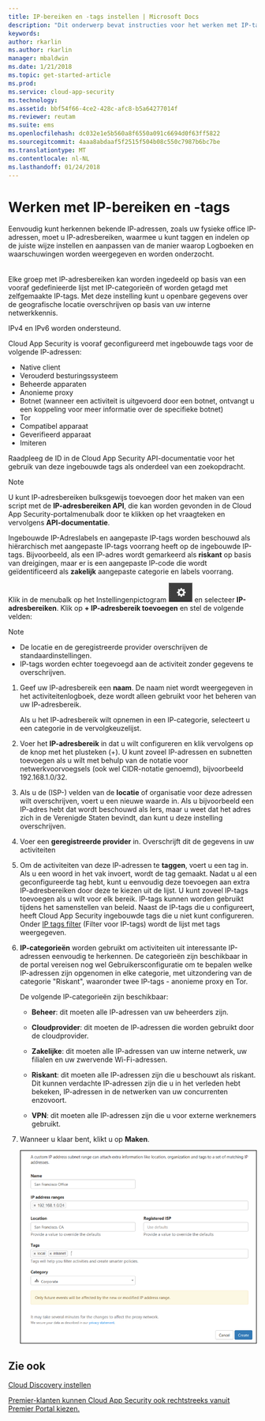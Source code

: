 ```yaml
---
title: IP-bereiken en -tags instellen | Microsoft Docs
description: "Dit onderwerp bevat instructies voor het werken met IP-tags en IP-categorieën."
keywords: 
author: rkarlin
ms.author: rkarlin
manager: mbaldwin
ms.date: 1/21/2018
ms.topic: get-started-article
ms.prod: 
ms.service: cloud-app-security
ms.technology: 
ms.assetid: bbf54f66-4ce2-428c-afc8-b5a64277014f
ms.reviewer: reutam
ms.suite: ems
ms.openlocfilehash: dc032e1e5b560a8f6550a091c6694d0f63ff5822
ms.sourcegitcommit: 4aaa8abdaaf5f2515f504b08c550c7987b6bc7be
ms.translationtype: MT
ms.contentlocale: nl-NL
ms.lasthandoff: 01/24/2018
---
```

#  <a name="IPtagsandRanges"></a>Werken met IP-bereiken en -tags

Eenvoudig kunt herkennen bekende IP-adressen, zoals uw fysieke office IP-adressen, moet u IP-adresbereiken, waarmee u kunt taggen en indelen op de juiste wijze instellen en aanpassen van de manier waarop Logboeken en waarschuwingen worden weergegeven en worden onderzocht. <br></br>  
Elke groep met IP-adresbereiken kan worden ingedeeld op basis van een vooraf gedefinieerde lijst met IP-categorieën of worden getagd met zelfgemaakte IP-tags. Met deze instelling kunt u openbare gegevens over de geografische locatie overschrijven op basis van uw interne netwerkkennis.  
  
IPv4 en IPv6 worden ondersteund.  
  
Cloud App Security is vooraf geconfigureerd met ingebouwde tags voor de volgende IP-adressen: 
- Native client
- Verouderd besturingssysteem
- Beheerde apparaten
- Anonieme proxy
- Botnet (wanneer een activiteit is uitgevoerd door een botnet, ontvangt u een koppeling voor meer informatie over de specifieke botnet)
- Tor
- Compatibel apparaat
- Geverifieerd apparaat
- Imiteren

Raadpleeg de ID in de Cloud App Security API-documentatie voor het gebruik van deze ingebouwde tags als onderdeel van een zoekopdracht. 

> [!NOTE]
> U kunt IP-adresbereiken bulksgewijs toevoegen door het maken van een script met de **IP-adresbereiken API**, die kan worden gevonden in de Cloud App Security-portalmenubalk door te klikken op het vraagteken en vervolgens **API-documentatie**.


Ingebouwde IP-Adreslabels en aangepaste IP-tags worden beschouwd als hiërarchisch met aangepaste IP-tags voorrang heeft op de ingebouwde IP-tags. Bijvoorbeeld, als een IP-adres wordt gemarkeerd als **riskant** op basis van dreigingen, maar er is een aangepaste IP-code die wordt geïdentificeerd als **zakelijk** aangepaste categorie en labels voorrang.

Klik in de menubalk op het Instellingenpictogram ![het Instellingenpictogram](./media/settings-icon.png "Instellingenpictogram") en selecteer **IP-adresbereiken**. Klik op **+ IP-adresbereik toevoegen** en stel de volgende velden:  
  
> [!NOTE]  
> - De locatie en de geregistreerde provider overschrijven de standaardinstellingen.   
> - IP-tags worden echter toegevoegd aan de activiteit zonder gegevens te overschrijven.  
  
1.  Geef uw IP-adresbereik een **naam**. De naam niet wordt weergegeven in het activiteitenlogboek, deze wordt alleen gebruikt voor het beheren van uw IP-adresbereik.  
  
     Als u het IP-adresbereik wilt opnemen in een IP-categorie, selecteert u een categorie in de vervolgkeuzelijst.  
  
2.  Voer het **IP-adresbereik** in dat u wilt configureren en klik vervolgens op de knop met het plusteken (+). U kunt zoveel IP-adressen en subnetten toevoegen als u wilt met behulp van de notatie voor netwerkvoorvoegsels (ook wel CIDR-notatie genoemd), bijvoorbeeld 192.168.1.0/32.  
  
3.  Als u de (ISP-) velden van de **locatie** of organisatie voor deze adressen wilt overschrijven, voert u een nieuwe waarde in. Als u bijvoorbeeld een IP-adres hebt dat wordt beschouwd als Iers, maar u weet dat het adres zich in de Verenigde Staten bevindt, dan kunt u deze instelling overschrijven.  
  
4.  Voer een **geregistreerde provider** in. Overschrijft dit de gegevens in uw activiteiten  
  
5.  Om de activiteiten van deze IP-adressen te **taggen**, voert u een tag in. Als u een woord in het vak invoert, wordt de tag gemaakt. Nadat u al een geconfigureerde tag hebt, kunt u eenvoudig deze toevoegen aan extra IP-adresbereiken door deze te kiezen uit de lijst. U kunt zoveel IP-tags toevoegen als u wilt voor elk bereik. IP-tags kunnen worden gebruikt tijdens het samenstellen van beleid.  Naast de IP-tags die u configureert, heeft Cloud App Security ingebouwde tags die u niet kunt configureren. Onder [IP tags filter](activity-filters.md) (Filter voor IP-tags) wordt de lijst met tags weergegeven.  
  
6.  **IP-categorieën** worden gebruikt om activiteiten uit interessante IP-adressen eenvoudig te herkennen. De categorieën zijn beschikbaar in de portal vereisen nog wel Gebruikersconfiguratie om te bepalen welke IP-adressen zijn opgenomen in elke categorie, met uitzondering van de categorie "Riskant", waaronder twee IP-tags - anonieme proxy en Tor.  
  
     De volgende IP-categorieën zijn beschikbaar:  
  
    -   **Beheer**: dit moeten alle IP-adressen van uw beheerders zijn.  
  
    -  **Cloudprovider**: dit moeten de IP-adressen die worden gebruikt door de cloudprovider.
  
    -   **Zakelijke**: dit moeten alle IP-adressen van uw interne netwerk, uw filialen en uw zwervende Wi-Fi-adressen.  
  
    -   **Riskant**: dit moeten alle IP-adressen zijn die u beschouwt als riskant. Dit kunnen verdachte IP-adressen zijn die u in het verleden hebt bekeken, IP-adressen in de netwerken van uw concurrenten enzovoort.  
  
    -   **VPN**: dit moeten alle IP-adressen zijn die u voor externe werknemers gebruikt.  
 

7.  Wanneer u klaar bent, klikt u op **Maken**.  
  
     ![newipaddress-bereik](./media/newipaddress-range.png "newipaddress-bereik")  
  
  
    
## <a name="see-also"></a>Zie ook  
[Cloud Discovery instellen](set-up-cloud-discovery.md)   

[Premier-klanten kunnen Cloud App Security ook rechtstreeks vanuit Premier Portal kiezen.](https://premier.microsoft.com/)  
  
  